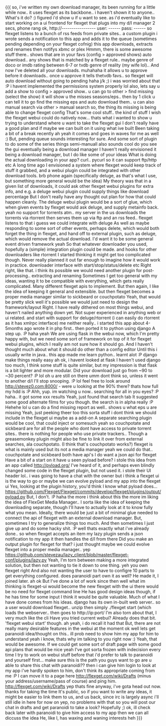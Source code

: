 {{{
<stevezau> so, i've written my own download manager, its been running for a little while now.. it uses flexget as its backbone.. i haven't shown it to anyone..
<gazpachoking> What's it do? :)
<stevezau> figured i'd show u if u want to see. as i'd eventually like to start working on a ui frontend for flexget that plugs into my d/l manager
<stevezau> 2 secs, phone rang
<stevezau> ok, http://-----------------
<stevezau> user: ------
<stevezau> pass: ------
<stevezau> so flexget listens to a bunch of rss feeds from private sites.. a custom plugin i wrote sends a notification to this app and adds it to the queue (sometimes pending depending on your flexget cofnig)
<stevezau> this app downloads, extracts and renames then notifys xbmc or plex
<gazpachoking> Hmmm, there is some awesome stuff there..
<stevezau> shows that are in your favs (config > approved shows) auto download.. any shows that is matched by a flexget rule.. maybe genre of doco or imdb rating between 6-7 or tvdb genre of reality (my wife lol)..
<gazpachoking> And now I've deleted all your downloads. muhahaha
<stevezau> it allows u to approve before it downloads.. once u approve it tells thetvdb favs.. so flexget will auto download without going to pending
<stevezau> haha
<gazpachoking> j/k ;)
<stevezau> i was worried about that :P
<stevezau> i havent implemented the permissions system properly
<stevezau> lol
<stevezau> also, lets say u add a show to config > approved show.. u can go to other > find missing (select the show)
<stevezau> it will show u the misses seasons/eps.. then by 1 click u can tell it to go find the missing eps and auto download them.. u can also manual search via other > manual search
<stevezau> so, the thing its missing is being able to change flexget config
<gazpachoking> That's some cool stuff.. the kind of stuff I wish the flexget webui could do natively now...
<stevezau> thats what i wanted to show u
<stevezau> trying to understand where u want to take the flexget gui
<gazpachoking> I don't really have a good plan
<stevezau> and if maybe we can built on it using what ive built
<gazpachoking> Been taking a bit of a break recently
<stevezau> ah yeah
<stevezau> it comes and goes in waves for me as well :)
<gazpachoking> But, pending queue sounds interesting for sure. And some sort of plugin to do some of the series things semi-manuall also sounds cool
<stevezau> do you see the gui eventually being a download manager
<gazpachoking> I haven't really envisioned it being a download manager, but I do like some of your ideas
<gazpachoking> What is doing the actual downloading in your app?
<stevezau> curl..
<stevezau> pycurl
<stevezau> so it can support ftp/http etc
<gazpachoking> A long time ago I envisioned a system where flexget would keep track of stuff it grabbed, and a webui plugin could be integrated with other download tools.
<stevezau> brb phone again
<gazpachoking> (specifically deluge, as that's what I use, but something more general would be the idea)
<gazpachoking> My theory was that in a given list of downloads, it could ask other flexget webui plugins for extra info, and e.g. a deluge webui plugin could supply things like download percentage
<gazpachoking> But I don't really have any thought out plan for how that could happen cleanly.
<gazpachoking> The deluge webui plugin would be a sort of glue, which when given events by flexget would ask deluge, and supply metainfo back.
<stevezau> yeah no support for torrents atm.. my server in the us downloads the torrents via rtorrent then serves them up via ftp and an rss feed.. flexget listens to that
<stevezau> i guess we could integrate with deluge
<gazpachoking> As well as maybe responding to some sort of other events, perhaps delete, which would both forget the thing in flexget, and hand off to external plugin, such as deluge, which would remove the actual download.
<gazpachoking> I'd want it to be some general event driven framework
<stevezau> yeah
<gazpachoking> So that whatever downloader you used, hopefully a (simple) integration plugin could be made.
<stevezau> and hooks for other downloaders like rtorrent
<gazpachoking> I started thinking it might get too complicated though. Never really planned it out far enough to imagine how it would work in practice.
<stevezau> downloader interface with start/stop/status/delete etc
<gazpachoking> Right right, like that.
<stevezau> i think its possible
<stevezau> we would need another plugin for post-processing.. extracting and renaming
<gazpachoking> Sometimes I get too general with my ideas, wanting it to be compatible with everything, which gets really complicated. Many different flexget apis to implement. But then again, I like the idea of keeping it general and extensible.
<stevezau> but then flexget becomes a proper media manager similar to sickbeard or couchpotato
<gazpachoking> Yeah, that would be pretty slick
<stevezau> well it's possible
<stevezau> we would just need to design the framework/layout 
<gazpachoking> Right. I have really dithered on most things webui, and haven't nailed anything down yet. Not super experienced in anything web or ui related.
<stevezau> and start with support for deluge/rtorrent (i can easily do rtorrent as it has xmlrpc interface)
<stevezau> me neither really.. i started this app about 4-5months ago
<stevezau> wrote it in php first.. then ported it to python using django
<gazpachoking> A step up. :P
<stevezau> haha yeah
<gazpachoking> We are using flask in the webui now, which I'm pretty happy with, but we need some sort of framework on top of it for flexget webui plugins, which I really am not sure how it should go.
<gazpachoking> And I haven't thought much about what it should do other than a config editor
<gazpachoking> Until this
<stevezau> i usually write in java.. this app made me learn python.. learnt alot :P
<stevezau> django make things really easy
<stevezau> ah ok, i havent looked at flask
<gazpachoking> I haven't used django too much, I think some stuff is quite similar, but my impression is that flask is a bit lighter and more modular.
<gazpachoking> Did your download just go from ~90 to ~30 percent? :P
<stevezau> lol oh u are still on there
<stevezau> umm
<stevezau> dont think so, unless it went to another d/l
<gazpachoking> I'll stop snooping. :P
<stevezau> lol
<stevezau> feel free to look around
<stevezau> http://stevez0.com:8000/ - were u looking at the 90% there?
<stevezau> thats how full my hdd is :P
<gazpachoking> Ahh, yup.
<stevezau> im watching u now.. searching for all in you eyes? :P
<stevezau> haha.. it got some xxx results
<gazpachoking> Yeah, just found that search tab
<gazpachoking> It suggested some good alternate films for you though.
<stevezau> the search is in alpha really :P
<gazpachoking> Hehehe
<stevezau> lol
<stevezau> u can do a find missing report as well..
<stevezau> shows u what eps u are missing
<gazpachoking> Yeah, just peeking theer too
<stevezau> this sorta stuff i dont think we should include in the flexget ui
<stevezau> maybe as a add-on
<gazpachoking> A separate searching plugin would be cool, that could inject or somesuch
<stevezau> yeah
<stevezau> so couchpotate and sickbeard are for all the people who dont have access to private torrent sites..
<stevezau> there is nothing for people who use private trackers.. 
<gazpachoking> Though a greasemonkey plugin might also be fine to link it over from external searches, ala couchpotato. (I think that's couchpotato works?)
<stevezau> flexget is what is mainly used but its not a media manager
<stevezau> yeah we could do that..
<stevezau> couchpotate and sickbeard both have api's
<gazpachoking> I do want a json api for flexget
<gazpachoking> Have a bit of a start on it
<stevezau> have u seen pyload before?
<stevezau> i stole this idea from an app called http://pyload.org/ 
<gazpachoking> I've heard of it, and perhaps even blindly changed some code in the flexget plugin, but not used it.
<stevezau> i stole their UI header lol.. i was going to have a chat with the owner but i think a flexget ui is the way to go
<stevezau> or maybe we can evolve pyload and my app into the flexget ui
<gazpachoking> Yes, looking at the plugin history, you'd think I know what pyload does... https://github.com/Flexget/Flexget/commits/develop/flexget/plugins/output/pyload.py
<gazpachoking> But, I don't. :P
<stevezau> haha
<stevezau> the more i think about this the more im liking the idea of FlexGet Media Manager..
<gazpachoking> I sorta like the idea of keeping the downloading separate, though I'll have to actually look at it to know fully what you mean. Ideally, there would be just a bit of minimal glue needed to connect the api of flexget with an external download manager.
<gazpachoking> But, sometimes I try to generalize things too much.
<gazpachoking> And then sometimes I just give up and do some hacky shit. :P
<stevezau> well thats exactly what i've already done.. so when flexget accepts an item my lazy plugin sends a json notification to my app
<stevezau> it then handles the d/l from there
<gazpachoking> Did you make an output plugin for flexget for that?
<stevezau> i just thought maybe we could evolve flexget into a proper media manager.. 
<stevezau> yep 
<stevezau> https://github.com/stevezau/lazy_client/blob/master/flexget-conf/plugins/lazy.py
<gazpachoking> Yeah, I'm torn between making a more integrated solution, but then not wanting to tie it down to one thing.
<stevezau> yeh
<stevezau> you own flexget right
<gazpachoking> And also not wanting the user to have to configre 10 parts to get everything configured.
<stevezau> does paranoidi part own it as well?
<gazpachoking> He made it, I joined later.
<stevezau> ah ok
<gazpachoking> But I've done a lot of work since then
<stevezau> well what im thinking is flexget-ui would become the new flexget
<stevezau> with the ui there would be no need for flexget command line
<gazpachoking> He has good design ideas though, if he has time for some input I think it would be quite valuable.
<gazpachoking> Much of what I have done comes from his ideas.
<stevezau> django has its own in-built web server.. so a user would download flexget.. unzip then simply ./flexget start (which loads the webserver.. then goes to http://ip:port/
<gazpachoking> I'm also torn about that, I very much like the cli
<gazpachoking> Have you tried current webui? Already does that bit.
<gazpachoking> 'flexget webui start' though.
<stevezau> ah yeah, i do recall it had that
<gazpachoking> But, there are not really many desirable features in the webui at the moment
<stevezau> ok well lets get paranoidi idea/thought on this.. ill prob need to show him my app for him to understand
<stevezau> yeah i know, thats why im talking to you right now :)
<gazpachoking> Yeah, that would be awesome. If we could get some sort of draft page with some good api plans that would be nice
<stevezau> yeah
<gazpachoking> I've got sorta frozen with indecision every time I try to work on webui stuff
<stevezau> before that i'd prefer to talk to paranoidi and yourself first... make sure this is the path you guys want to go
<stevezau> are u able to share this chat with paranoidi?? then i can give him login to look at my app
<stevezau> i've hardly spoken to him, don't think its appropriate coming from me :P
<gazpachoking> I can move it to a page here http://flexget.com/wiki/Drafts (minus your address/username/pass of course) and ping him. http://flexget.com/wiki/Drafts
<stevezau> yep thats fine
<stevezau> anyway, i've gota head out now. thanks for taking the time
<gazpachoking> It's public, so if you want to write any ideas, it might be easier to link them to us, and us back, since irc is largely async
<stevezau> i'll still idle in here for now on
<stevezau> yep, no problems with that
<stevezau> so you will post our chat in drafts and get paranoidi to take a look?
<gazpachoking> Hopefully ;)
<stevezau> ok, ill check back later with paranoidi to give him access to my app then we can all diccuss the idea
<gazpachoking> He, like I, has waxing and waning interests
<stevezau> heh
}}}